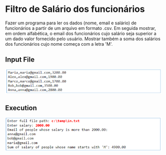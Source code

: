 # Filtro de Salário dos funcionários

Fazer um programa para ler os dados (nome, email e salário) de funcionários a partir de um arquivo em formato .csv. Em seguida mostrar, em ordem alfabética, o email dos funcionários cujo salário seja superior a um dado valor fornecido pelo usuário. Mostrar também a soma dos salários dos funcionários cujo nome começa com a letra 'M'.

## Input File

![img.png](../../imagens/img51.png)

## Execution

![img.png](../../imagens/img52.png)
